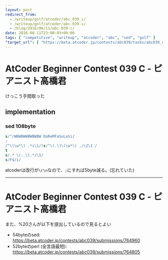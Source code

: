 ```yaml
---
layout: post
redirect_from:
  - /writeup/golf/atcoder/abc_039_c/
  - /writeup/golf/atcoder/abc-039-c/
  - /blog/2016/06/11/abc-039-c/
date: 2016-06-11T23:00:03+09:00
tags: [ "competitive", "writeup", "atcoder", "abc", "sed", "golf" ]
"target_url": [ "https://beta.atcoder.jp/contests/abc039/tasks/abc039_c" ]
---
```


# AtCoder Beginner Contest 039 C - ピアニスト高橋君

けっこう手間取った

## implementation

### sed 108byte

``` sed
s/^/WBWBWWBWBWBW DoReMFaSoLaSi/
:
/^\(\w*\) .*i\1/!s/^\(.\)\(\w*\) ./\2\1 /
t
s/.* \(..\).*/\1/
s/F$/i/
```

atcoderは改行が`\r\n`なので、`;`にすれば5byte減る。(忘れていた)

---

# AtCoder Beginner Contest 039 C - ピアニスト高橋君

また、%20さんが以下を提出しているので見るとよい

-   54byteのsed: <https://beta.atcoder.jp/contests/abc039/submissions/764960>
-   52byteのperl (全言語最短): <https://beta.atcoder.jp/contests/abc039/submissions/764805>
